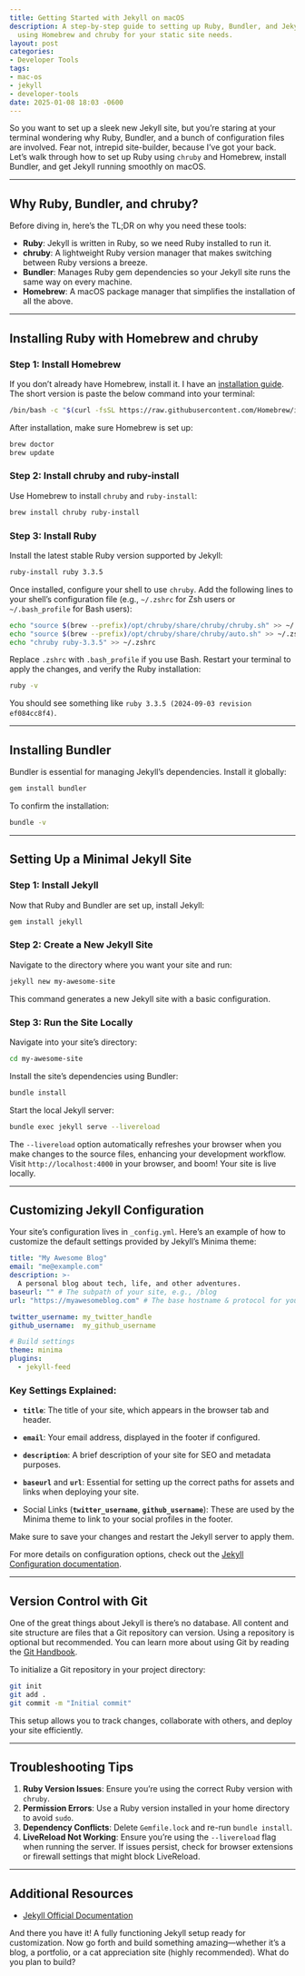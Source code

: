 ```yaml
---
title: Getting Started with Jekyll on macOS
description: A step-by-step guide to setting up Ruby, Bundler, and Jekyll on macOS
  using Homebrew and chruby for your static site needs.
layout: post
categories:
- Developer Tools
tags:
- mac-os
- jekyll
- developer-tools
date: 2025-01-08 18:03 -0600
---
```

So you want to set up a sleek new Jekyll site, but you’re staring at your terminal wondering why Ruby, Bundler, and a bunch of configuration files are involved. Fear not, intrepid site-builder, because I’ve got your back. Let’s walk through how to set up Ruby using `chruby` and Homebrew, install Bundler, and get Jekyll running smoothly on macOS.

---

## Why Ruby, Bundler, and chruby?

Before diving in, here’s the TL;DR on why you need these tools:

- **Ruby**: Jekyll is written in Ruby, so we need Ruby installed to run it.
- **chruby**: A lightweight Ruby version manager that makes switching between Ruby versions a breeze.
- **Bundler**: Manages Ruby gem dependencies so your Jekyll site runs the same way on every machine.
- **Homebrew**: A macOS package manager that simplifies the installation of all the above.

---

## Installing Ruby with Homebrew and chruby

### Step 1: Install Homebrew

If you don’t already have Homebrew, install it. I have an [installation guide](/posts/installing-homebrew-on-macos/). The short version is paste the below command into your terminal:

```bash
/bin/bash -c "$(curl -fsSL https://raw.githubusercontent.com/Homebrew/install/HEAD/install.sh)"
```

After installation, make sure Homebrew is set up:

```bash
brew doctor
brew update
```

### Step 2: Install chruby and ruby-install

Use Homebrew to install `chruby` and `ruby-install`:

```bash
brew install chruby ruby-install
```

### Step 3: Install Ruby

Install the latest stable Ruby version supported by Jekyll:

```bash
ruby-install ruby 3.3.5
```

Once installed, configure your shell to use `chruby`. Add the following lines to your shell’s configuration file (e.g., `~/.zshrc` for Zsh users or `~/.bash_profile` for Bash users):

```sh
echo "source $(brew --prefix)/opt/chruby/share/chruby/chruby.sh" >> ~/.zshrc
echo "source $(brew --prefix)/opt/chruby/share/chruby/auto.sh" >> ~/.zshrc
echo "chruby ruby-3.3.5" >> ~/.zshrc
```

Replace `.zshrc` with `.bash_profile` if you use Bash. Restart your terminal to apply the changes, and verify the Ruby installation:

```bash
ruby -v
```

You should see something like `ruby 3.3.5 (2024-09-03 revision ef084cc8f4)`.

---

## Installing Bundler

Bundler is essential for managing Jekyll’s dependencies. Install it globally:

```bash
gem install bundler
```

To confirm the installation:

```bash
bundle -v
```

---

## Setting Up a Minimal Jekyll Site

### Step 1: Install Jekyll

Now that Ruby and Bundler are set up, install Jekyll:

```bash
gem install jekyll
```

### Step 2: Create a New Jekyll Site

Navigate to the directory where you want your site and run:

```bash
jekyll new my-awesome-site
```

This command generates a new Jekyll site with a basic configuration.

### Step 3: Run the Site Locally

Navigate into your site’s directory:

```bash
cd my-awesome-site
```

Install the site’s dependencies using Bundler:

```bash
bundle install
```

Start the local Jekyll server:

```bash
bundle exec jekyll serve --livereload
```

The `--livereload` option automatically refreshes your browser when you make changes to the source files, enhancing your development workflow. Visit `http://localhost:4000` in your browser, and boom! Your site is live locally.

---

## Customizing Jekyll Configuration

Your site’s configuration lives in `_config.yml`. Here’s an example of how to customize the default settings provided by Jekyll’s Minima theme:

```yaml
title: "My Awesome Blog"
email: "me@example.com"
description: >-
  A personal blog about tech, life, and other adventures.
baseurl: "" # The subpath of your site, e.g., /blog
url: "https://myawesomeblog.com" # The base hostname & protocol for your site

twitter_username: my_twitter_handle
github_username:  my_github_username

# Build settings
theme: minima
plugins:
  - jekyll-feed
```

### Key Settings Explained:

- **`title`**: The title of your site, which appears in the browser tab and header.
    
- **`email`**: Your email address, displayed in the footer if configured.
    
- **`description`**: A brief description of your site for SEO and metadata purposes.
    
- **`baseurl`** and **`url`**: Essential for setting up the correct paths for assets and links when deploying your site.
    
- Social Links (**`twitter_username`**, **`github_username`**): These are used by the Minima theme to link to your social profiles in the footer.
    

Make sure to save your changes and restart the Jekyll server to apply them.

For more details on configuration options, check out the [Jekyll Configuration documentation](https://jekyllrb.com/docs/configuration/).

---

## Version Control with Git

One of the great things about Jekyll is there’s no database. All content and site structure are files that a Git repository can version. Using a repository is optional but recommended. You can learn more about using Git by reading the [Git Handbook](https://guides.github.com/introduction/git-handbook/).

To initialize a Git repository in your project directory:

```bash
git init
git add .
git commit -m "Initial commit"
```

This setup allows you to track changes, collaborate with others, and deploy your site efficiently.

---

## Troubleshooting Tips

1. **Ruby Version Issues**: Ensure you’re using the correct Ruby version with `chruby`.
2. **Permission Errors**: Use a Ruby version installed in your home directory to avoid `sudo`.
3. **Dependency Conflicts**: Delete `Gemfile.lock` and re-run `bundle install`.
4. **LiveReload Not Working**: Ensure you’re using the `--livereload` flag when running the server. If issues persist, check for browser extensions or firewall settings that might block LiveReload.

---

## Additional Resources

- [Jekyll Official Documentation](https://jekyllrb.com/docs/)

And there you have it! A fully functioning Jekyll setup ready for customization. Now go forth and build something amazing—whether it’s a blog, a portfolio, or a cat appreciation site (highly recommended). What do you plan to build?
